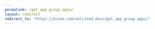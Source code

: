 ```yaml
---
permalink: /get_app_group_apps/
layout: redirect
redirect_to: "https://braze.com/unlisted_docs/get_app_group_apps/"
---
```

